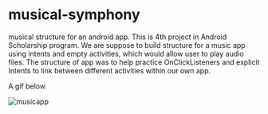 # musical-symphony
musical structure  for an android app. This is 4th project in Android Scholarship program. We are suppose to build structure for a music 
app using intents and empty activities, which would allow user to play audio files. The structure of app was to help practice  OnClickListeners and explicit Intents to link between different activities within our own app.

A gif below


![musicapp](https://user-images.githubusercontent.com/22836317/30988012-cd71f052-a490-11e7-9518-2bd04bc6d7ef.gif)
